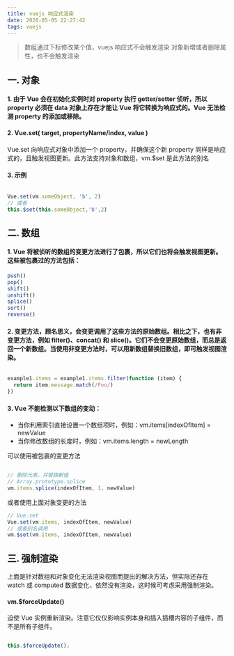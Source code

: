 ```yaml
---
title: vuejs 响应式渲染
date: 2020-05-05 22:27:42
tags: vuejs
---
```


> 数组通过下标修改某个值，vuejs 响应式不会触发渲染
> 对象新增或者删除属性，也不会触发渲染

<!-- more -->


## 一. 对象
#### 1. 由于 Vue 会在初始化实例时对 property 执行 getter/setter 侦听，所以 property 必须在 data 对象上存在才能让 Vue 将它转换为响应式的。Vue 无法检测 property 的添加或移除。


#### 2. Vue.set( target, propertyName/index, value )
Vue.set 向响应式对象中添加一个 property，并确保这个新 property 同样是响应式的，且触发视图更新。此方法支持对象和数组，vm.$set 是此方法的别名

#### 3. 示例

```js

Vue.set(vm.someObject, 'b', 2)
// 或者
this.$set(this.someObject,'b',2)

```


## 二. 数组

#### 1. Vue 将被侦听的数组的变更方法进行了包裹，所以它们也将会触发视图更新。这些被包裹过的方法包括：

```js
push()
pop()
shift()
unshift()
splice()
sort()
reverse()
```


#### 2. 变更方法，顾名思义，会变更调用了这些方法的原始数组。相比之下，也有非变更方法，例如 filter()、concat() 和 slice()。它们不会变更原始数组，而总是返回一个新数组。当使用非变更方法时，可以用新数组替换旧数组，即可触发视图渲染。

```js

example1.items = example1.items.filter(function (item) {
  return item.message.match(/Foo/)
})

```


#### 3. Vue 不能检测以下数组的变动：
- 当你利用索引直接设置一个数组项时，例如：vm.items[indexOfItem] = newValue
- 当你修改数组的长度时，例如：vm.items.length = newLength


可以使用被包裹的变更方法

```js

// 删除元素，并替换新值
// Array.prototype.splice
vm.items.splice(indexOfItem, 1, newValue)
```

或者使用上面对象变更的方法

```js
// Vue.set
Vue.set(vm.items, indexOfItem, newValue)
// 或者别名调用
vm.$set(vm.items, indexOfItem, newValue)

```

## 三. 强制渲染

上面是针对数组和对象变化无法渲染视图而提出的解决方法，但实际还存在 watch 或 computed 数据变化，依然没有渲染，这时候可考虑采用强制渲染。


#### vm.$forceUpdate()
迫使 Vue 实例重新渲染。注意它仅仅影响实例本身和插入插槽内容的子组件，而不是所有子组件。

```js

this.$forceUpdate(); 

```


